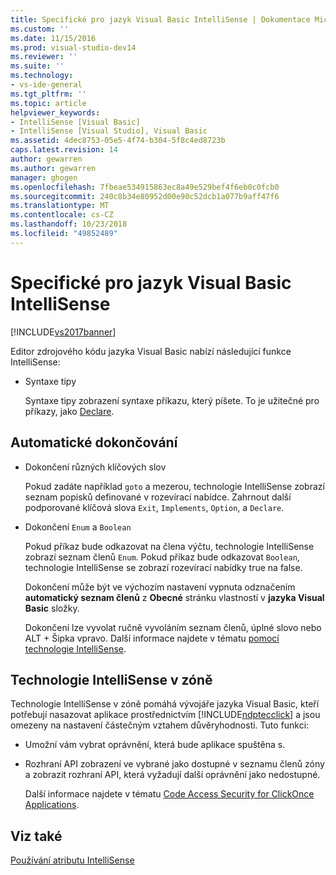 ```yaml
---
title: Specifické pro jazyk Visual Basic IntelliSense | Dokumentace Microsoftu
ms.custom: ''
ms.date: 11/15/2016
ms.prod: visual-studio-dev14
ms.reviewer: ''
ms.suite: ''
ms.technology:
- vs-ide-general
ms.tgt_pltfrm: ''
ms.topic: article
helpviewer_keywords:
- IntelliSense [Visual Basic]
- IntelliSense [Visual Studio], Visual Basic
ms.assetid: 4dec8753-05e5-4f74-b304-5f8c4ed8723b
caps.latest.revision: 14
author: gewarren
ms.author: gewarren
manager: ghogen
ms.openlocfilehash: 7fbeae534915863ec8a49e529bef4f6eb0c0fcb0
ms.sourcegitcommit: 240c8b34e80952d00e90c52dcb1a077b9aff47f6
ms.translationtype: MT
ms.contentlocale: cs-CZ
ms.lasthandoff: 10/23/2018
ms.locfileid: "49852489"
---
```

# <a name="visual-basic-specific-intellisense"></a>Specifické pro jazyk Visual Basic IntelliSense
[!INCLUDE[vs2017banner](../includes/vs2017banner.md)]

Editor zdrojového kódu jazyka Visual Basic nabízí následující funkce IntelliSense:  
  
-   Syntaxe tipy  
  
     Syntaxe tipy zobrazení syntaxe příkazu, který píšete. To je užitečné pro příkazy, jako [Declare](http://msdn.microsoft.com/library/d3f21fb0-b804-4c99-97ed-583b23894cf1).  
  
## <a name="automatic-completion"></a>Automatické dokončování  
  
- Dokončení různých klíčových slov  
  
   Pokud zadáte například `goto` a mezerou, technologie IntelliSense zobrazí seznam popisků definované v rozevírací nabídce. Zahrnout další podporované klíčová slova `Exit`, `Implements`, `Option`, a `Declare`.  
  
- Dokončení `Enum` a `Boolean`  
  
   Pokud příkaz bude odkazovat na člena výčtu, technologie IntelliSense zobrazí seznam členů `Enum`. Pokud příkaz bude odkazovat `Boolean`, technologie IntelliSense se zobrazí rozevírací nabídky true na false.  
  
  Dokončení může být ve výchozím nastavení vypnuta odznačením **automatický seznam členů** z **Obecné** stránku vlastností v **jazyka Visual Basic** složky.  
  
  Dokončení lze vyvolat ručně vyvoláním seznam členů, úplné slovo nebo ALT + Šipka vpravo. Další informace najdete v tématu [pomocí technologie IntelliSense](../ide/using-intellisense.md).  
  
## <a name="intellisense-in-zone"></a>Technologie IntelliSense v zóně  
 Technologie IntelliSense v zóně pomáhá vývojáře jazyka Visual Basic, kteří potřebují nasazovat aplikace prostřednictvím [!INCLUDE[ndptecclick](../includes/ndptecclick-md.md)] a jsou omezeny na nastavení částečným vztahem důvěryhodnosti. Tuto funkci:  
  
- Umožní vám vybrat oprávnění, která bude aplikace spuštěna s.  
  
- Rozhraní API zobrazení ve vybrané jako dostupné v seznamu členů zóny a zobrazit rozhraní API, která vyžadují další oprávnění jako nedostupné.  
  
  Další informace najdete v tématu [Code Access Security for ClickOnce Applications](../deployment/code-access-security-for-clickonce-applications.md).  
  
## <a name="see-also"></a>Viz také  
 [Používání atributu IntelliSense](../ide/using-intellisense.md)



